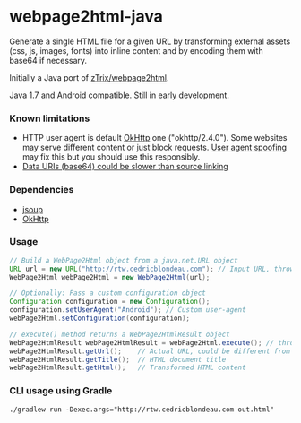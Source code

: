 # webpage2html-java
Generate a single HTML file for a given URL by transforming external assets (css, js, images, fonts) into inline content and by encoding them with base64 if necessary.

Initially a Java port of [zTrix/webpage2html](https://github.com/zTrix/webpage2html).

Java 1.7 and Android compatible. Still in early development.

### Known limitations
- HTTP user agent is default [OkHttp](https://github.com/square/okhttp) one ("okhttp/2.4.0"). Some websites may serve different content or just block requests. [User agent spoofing](https://en.wikipedia.org/wiki/User_agent#User_agent_spoofing) may fix this but you should use this responsibly.
- [Data URIs (base64) could be slower than source linking](http://www.mobify.com/blog/data-uris-are-slow-on-mobile/)

### Dependencies
- [jsoup](https://github.com/jhy/jsoup)
- [OkHttp](https://github.com/square/okhttp)

### Usage
```java
// Build a WebPage2Html object from a java.net.URL object
URL url = new URL("http://rtw.cedricblondeau.com"); // Input URL, throws MalformedURLException
WebPage2Html webPage2Html = new WebPage2Html(url);

// Optionally: Pass a custom configuration object
Configuration configuration = new Configuration();
configuration.setUserAgent("Android"); // Custom user-agent
webPage2Html.setConfiguration(configuration);

// execute() method returns a WebPage2HtmlResult object
WebPage2HtmlResult webPage2HtmlResult = webPage2Html.execute(); // throws IOException
webPage2HtmlResult.getUrl();    // Actual URL, could be different from input URL (e.g. redirection)
webPage2HtmlResult.getTitle();  // HTML document title
webPage2HtmlResult.getHtml();   // Transformed HTML content
```

### CLI usage using Gradle
```
./gradlew run -Dexec.args="http://rtw.cedricblondeau.com out.html"
```
